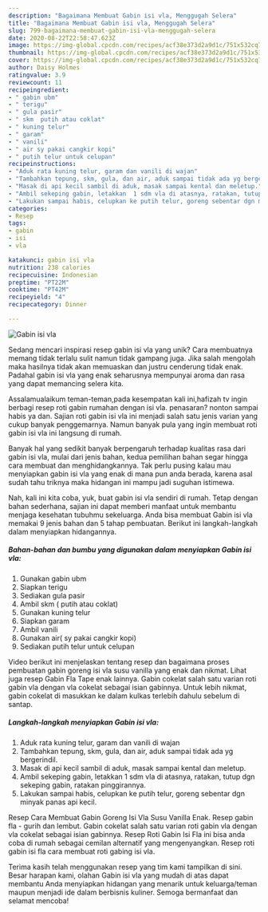 ```yaml
---
description: "Bagaimana Membuat Gabin isi vla, Menggugah Selera"
title: "Bagaimana Membuat Gabin isi vla, Menggugah Selera"
slug: 799-bagaimana-membuat-gabin-isi-vla-menggugah-selera
date: 2020-08-22T22:58:47.623Z
image: https://img-global.cpcdn.com/recipes/acf38e373d2a9d1c/751x532cq70/gabin-isi-vla-foto-resep-utama.jpg
thumbnail: https://img-global.cpcdn.com/recipes/acf38e373d2a9d1c/751x532cq70/gabin-isi-vla-foto-resep-utama.jpg
cover: https://img-global.cpcdn.com/recipes/acf38e373d2a9d1c/751x532cq70/gabin-isi-vla-foto-resep-utama.jpg
author: Daisy Holmes
ratingvalue: 3.9
reviewcount: 11
recipeingredient:
- " gabin ubm"
- " terigu"
- " gula pasir"
- " skm  putih atau coklat"
- " kuning telur"
- " garam"
- " vanili"
- " air sy pakai cangkir kopi"
- " putih telur untuk celupan"
recipeinstructions:
- "Aduk rata kuning telur, garam dan vanili di wajan"
- "Tambahkan tepung, skm, gula, dan air, aduk sampai tidak ada yg bergerindil."
- "Masak di api kecil sambil di aduk, masak sampai kental dan meletup."
- "Ambil sekeping gabin, letakkan  1 sdm vla di atasnya, ratakan, tutup dgn sekeping gabin, ratakan pinggirannya."
- "Lakukan sampai habis, celupkan ke putih telur, goreng sebentar dgn minyak panas api kecil."
categories:
- Resep
tags:
- gabin
- isi
- vla

katakunci: gabin isi vla 
nutrition: 238 calories
recipecuisine: Indonesian
preptime: "PT22M"
cooktime: "PT42M"
recipeyield: "4"
recipecategory: Dinner

---
```



![Gabin isi vla](https://img-global.cpcdn.com/recipes/acf38e373d2a9d1c/751x532cq70/gabin-isi-vla-foto-resep-utama.jpg)

Sedang mencari inspirasi resep gabin isi vla yang unik? Cara membuatnya memang tidak terlalu sulit namun tidak gampang juga. Jika salah mengolah maka hasilnya tidak akan memuaskan dan justru cenderung tidak enak. Padahal gabin isi vla yang enak seharusnya mempunyai aroma dan rasa yang dapat memancing selera kita.

Assalamualaikum teman-teman,pada kesempatan kali ini,hafizah tv ingin berbagi resep roti gabin rumahan dengan isi vla. penasaran? nonton sampai habis ya dan. Sajian roti gabin isi vla ini menjadi salah satu jenis varian yang cukup banyak penggemarnya. Namun banyak pula yang ingin membuat roti gabin isi vla ini langsung di rumah.

Banyak hal yang sedikit banyak berpengaruh terhadap kualitas rasa dari gabin isi vla, mulai dari jenis bahan, kedua pemilihan bahan segar hingga cara membuat dan menghidangkannya. Tak perlu pusing kalau mau menyiapkan gabin isi vla yang enak di mana pun anda berada, karena asal sudah tahu triknya maka hidangan ini mampu jadi suguhan istimewa.


Nah, kali ini kita coba, yuk, buat gabin isi vla sendiri di rumah. Tetap dengan bahan sederhana, sajian ini dapat memberi manfaat untuk membantu menjaga kesehatan tubuhmu sekeluarga. Anda bisa membuat Gabin isi vla memakai 9 jenis bahan dan 5 tahap pembuatan. Berikut ini langkah-langkah dalam menyiapkan hidangannya.

<!--inarticleads1-->

##### Bahan-bahan dan bumbu yang digunakan dalam menyiapkan Gabin isi vla:

1. Gunakan  gabin ubm
1. Siapkan  terigu
1. Sediakan  gula pasir
1. Ambil  skm ( putih atau coklat)
1. Gunakan  kuning telur
1. Siapkan  garam
1. Ambil  vanili
1. Gunakan  air( sy pakai cangkir kopi)
1. Sediakan  putih telur untuk celupan


Video berikut ini menjelaskan tentang resep dan bagaimana proses pembuatan gabin goreng isi vla susu vanilla yang enak dan nikmat. Lihat juga resep Gabin Fla Tape enak lainnya. Gabin cokelat salah satu varian roti gabin vla dengan vla cokelat sebagai isian gabinnya. Untuk lebih nikmat, gabin cokelat di masukkan ke dalam kulkas terlebih dahulu sebelum di santap. 

<!--inarticleads2-->

##### Langkah-langkah menyiapkan Gabin isi vla:

1. Aduk rata kuning telur, garam dan vanili di wajan
1. Tambahkan tepung, skm, gula, dan air, aduk sampai tidak ada yg bergerindil.
1. Masak di api kecil sambil di aduk, masak sampai kental dan meletup.
1. Ambil sekeping gabin, letakkan  1 sdm vla di atasnya, ratakan, tutup dgn sekeping gabin, ratakan pinggirannya.
1. Lakukan sampai habis, celupkan ke putih telur, goreng sebentar dgn minyak panas api kecil.


Resep Cara Membuat Gabin Goreng Isi Vla Susu Vanilla Enak. Resep gabin fla - gurih dan lembut. Gabin cokelat salah satu varian roti gabin vla dengan vla cokelat sebagai isian gabinnya. Resep Roti Gabin Isi Fla ini bisa anda coba di rumah sebagai cemilan alternatif yang mengenyangkan. Resep roti gabin isi fla cara membuat roti gabing isi vla. 

Terima kasih telah menggunakan resep yang tim kami tampilkan di sini. Besar harapan kami, olahan Gabin isi vla yang mudah di atas dapat membantu Anda menyiapkan hidangan yang menarik untuk keluarga/teman maupun menjadi ide dalam berbisnis kuliner. Semoga bermanfaat dan selamat mencoba!

